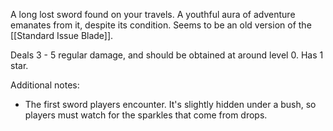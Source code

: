 A long lost sword found on your travels. A youthful aura of adventure emanates from it, despite its condition. Seems to be an old version of the [[Standard Issue Blade]].

Deals 3 - 5 regular damage, and should be obtained at around level 0. Has 1 star.

Additional notes:
- The first sword players encounter.  It's slightly hidden under a bush, so players must watch for the sparkles that come from drops.